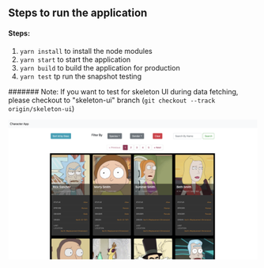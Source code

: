 ## Steps to run the application

#### Steps:
1. `yarn install` to install the node modules
2. `yarn start` to start the application
3. `yarn build` to build the application for production
4. `yarn test` tp run the snapshot testing

####### Note: If you want to test for skeleton UI during data fetching, please checkout to "skeleton-ui" branch (`git checkout --track origin/skeleton-ui`)

![Alt text](./images/characters.png?raw=true "Characters App")

